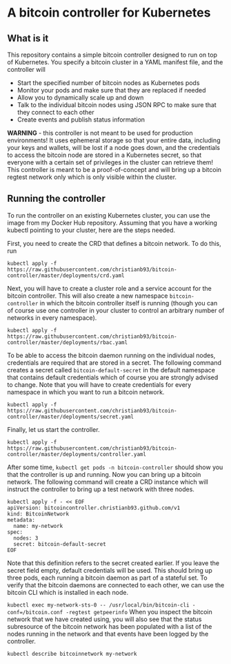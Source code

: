 # A bitcoin controller for Kubernetes

## What is it

This repository contains a simple bitcoin controller designed to run on top of Kubernetes. You specify a bitcoin cluster in a YAML manifest file, and the controller will

* Start the specified number of bitcoin nodes as Kubernetes pods
* Monitor your pods and make sure that they are replaced if needed
* Allow you to dynamically scale up and down
* Talk to the individual bitcoin nodes using JSON RPC to make sure that they connect to each other
* Create events and publish status information

**WARNING** -  this controller is not meant to be used for production environments! It uses ephemeral storage so that your entire data, including your keys and wallets, will be lost if a node goes down, and the credentials to access the bitcoin node are stored in a Kubernetes secret, so that everyone with a certain set of privileges in the cluster can retrieve them! This controller is meant to be a proof-of-concept and will bring up a bitcoin regtest network only which is only visible within the cluster.

## Running the controller

To run the controller on an existing Kubernetes cluster, you can use the image from my Docker Hub repository. Assuming that you have a working kubectl pointing to your cluster, here are the steps needed.

First, you need to create the CRD that defines a bitcoin network. To do this, run

``
kubectl apply -f https://raw.githubusercontent.com/christianb93/bitcoin-controller/master/deployments/crd.yaml
``

Next, you will have to create a cluster role and a service account for the bitcoin controller. This will also create a new namespace `bitcoin-controller` in which the bitcoin controller itself is running (though you can of course use one controller in your cluster to control an arbitrary number of networks in every namespace).

``
kubectl apply -f https://raw.githubusercontent.com/christianb93/bitcoin-controller/master/deployments/rbac.yaml
``


To be able to access the bitcoin daemon running on the individual nodes, credentials are required that are stored in a secret. The following command creates a secret called `bitcoin-default-secret` in the default namespace that contains default credentials which of course you are strongly advised to change. Note that you will have to create credentials for every namespace in which you want to run a bitcoin network.

``
kubectl apply -f https://raw.githubusercontent.com/christianb93/bitcoin-controller/master/deployments/secret.yaml
``

Finally, let us start the controller.

``
kubectl apply -f https://raw.githubusercontent.com/christianb93/bitcoin-controller/master/deployments/controller.yaml
``

After some time, `kubectl get pods -n bitcoin-controller` should show you that the controller is up and running. Now you can bring up a bitcoin network. The following command will create a CRD instance which will instruct the controller to bring up a test network with three nodes.

```
kubectl apply -f - << EOF
apiVersion: bitcoincontroller.christianb93.github.com/v1
kind: BitcoinNetwork
metadata:
  name: my-network
spec:
  nodes: 3
  secret: bitcoin-default-secret
EOF
```

Note that this definition refers to the secret created earlier. If you leave the secret field empty, default credentials will be used. This should bring up three pods, each running a bitcoin daemon as part of a stateful set. To verify that the bitcoin daemons are connected to each other, we can use the bitcoin CLI which is installed in each node.

``
kubectl exec my-network-sts-0 -- /usr/local/bin/bitcoin-cli -conf=/bitcoin.conf -regtest getpeerinfo
``
When you inspect the bitcoin network that we have created using, you will also see that the status subresource of the bitcoin network has been populated with a list of the nodes running in the network and that events have been logged by the controller.

``
kubectl describe bitcoinnetwork my-network
``
